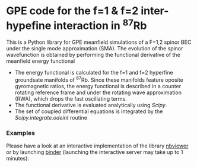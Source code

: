 # GPE code for the f=1 & f=2 inter-hypefine interaction in <sup>87</sup>Rb

This is a Python library for GPE meanfield simulations of a F=1,2 spinor BEC under the single mode approximation (SMA). The evolution of the spinor wavefunction is obtained by performing the functional derivative of the meanfield energy functional 
* The energy functional is calculated for the f=1 and f=2 hyperfine groundsate manifolds of <sup>87</sup>Rb. Since these manifolds feature oposite gyromagnetic ratios, the energy functional is described in a counter rotating reference frame and under the rotating wave approximation (RWA), which drops the fast oscillating terms.  
* The functional derivative is evaluated analytically using _Scipy_.
* The set of coupled differential equations is integrated by the _Scipy.integrate.odeint_ routine

### Examples
Please have a look at an interactive implementation of the library [nbviewer](https://nbviewer.jupyter.org/github/dspsandbox/GPE_SMA_F12/blob/master/GPE_SMA_F1F2_example.ipynb) or by launching [binder](https://mybinder.org/v2/gh/dspsandbox/GPE_SMA_F12/master?filepath=GPE_SMA_F1F2_example.ipynb) (launching the interactive server may take up to 1 minutes):





